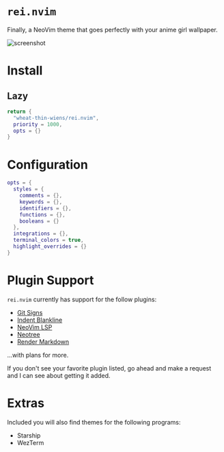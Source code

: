 # `rei.nvim`

Finally, a NeoVim theme that goes perfectly with your anime girl wallpaper.

![screenshot]('.assets/screenshot.png')

# Install

## Lazy

```lua
return {
  "wheat-thin-wiens/rei.nvim",
  priority = 1000,
  opts = {}
}
```

# Configuration

```lua
opts = {
  styles = {
    comments = {},
    keywords = {},
    identifiers = {},
    functions = {},
    booleans = {}
  },
  integrations = {},
  terminal_colors = true,
  highlight_overrides = {}
}
```

# Plugin Support

`rei.nvim` currently has support for the follow plugins:

- [Git Signs]()
- [Indent Blankline]()
- [NeoVim LSP]()
- [Neotree]()
- [Render Markdown]()

...with plans for more.

If you don't see your favorite plugin listed, go ahead and make a request and I can
see about getting it added.

# Extras

Included you will also find themes for the following programs:

- Starship
- WezTerm
